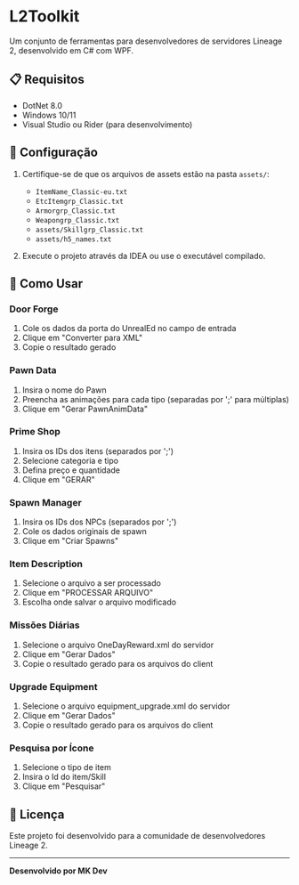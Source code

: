 # L2Toolkit

Um conjunto de ferramentas para desenvolvedores de servidores Lineage 2, desenvolvido em C# com WPF.

## 📋 Requisitos

- DotNet 8.0
- Windows 10/11
- Visual Studio ou Rider (para desenvolvimento)

## 🔧 Configuração

1. Certifique-se de que os arquivos de assets estão na pasta `assets/`:
   - `ItemName_Classic-eu.txt`
   - `EtcItemgrp_Classic.txt`
   - `Armorgrp_Classic.txt`
   - `Weapongrp_Classic.txt`
   - `assets/Skillgrp_Classic.txt`
   - `assets/h5_names.txt`

2. Execute o projeto através da IDEA ou use o executável compilado.

## 📝 Como Usar

### Door Forge
1. Cole os dados da porta do UnrealEd no campo de entrada
2. Clique em "Converter para XML"
3. Copie o resultado gerado

### Pawn Data
1. Insira o nome do Pawn
2. Preencha as animações para cada tipo (separadas por ';' para múltiplas)
3. Clique em "Gerar PawnAnimData"

### Prime Shop
1. Insira os IDs dos itens (separados por ';')
2. Selecione categoria e tipo
3. Defina preço e quantidade
4. Clique em "GERAR"

### Spawn Manager
1. Insira os IDs dos NPCs (separados por ';')
2. Cole os dados originais de spawn
3. Clique em "Criar Spawns"

### Item Description
1. Selecione o arquivo a ser processado
2. Clique em "PROCESSAR ARQUIVO"
3. Escolha onde salvar o arquivo modificado

### Missões Diárias
1. Selecione o arquivo OneDayReward.xml do servidor
2. Clique em "Gerar Dados"
3. Copie o resultado gerado para os arquivos do client

### Upgrade Equipment
1. Selecione o arquivo equipment_upgrade.xml do servidor
2. Clique em "Gerar Dados"
3. Copie o resultado gerado para os arquivos do client

### Pesquisa por Ícone
1. Selecione o tipo de item
2. Insira o Id do item/Skill
3. Clique em "Pesquisar"

## 📄 Licença

Este projeto foi desenvolvido para a comunidade de desenvolvedores Lineage 2.

---

**Desenvolvido por MK Dev**